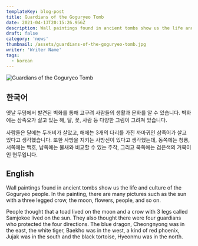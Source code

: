 ```yaml
---
templateKey: blog-post
title: Guardians of the Goguryeo Tomb
date: 2021-04-13T20:15:26.956Z
description: Wall paintings found in ancient tombs show us the life and culture of the Goguryeo people. In the painting, there are many pictures such as the sun with a three legged crow, the moon, flowers, people, and so on.
draft: false
category: 'news'
thumbnail: /assets/guardians-of-the-goguryeo-tomb.jpg
writer: 'Writer Name'
tags:
  - korean
---
```


![Guardians of the Goguryeo Tomb](/assets/guardians-of-the-goguryeo-tomb.jpg 'Guardians of the Goguryeo Tomb')

## 한국어

옛날 무덤에서 발견된 벽화를 통해 고구려 사람들의 생활과 문화를 알 수 있습니다. 벽화에는 삼족오가 살고 있는 해, 달, 꽃, 사람 등 다양한 그림이 그려져 있습니다.

사람들은 달에는 두꺼비가 살았고, 해에는 3개의 다리를 가진 까마귀인 삼족어가 살고 있다고 생각했습니다. 또한 사방을 지키는 사방신이 있다고 생각했는데, 동쪽에는 청룡, 서쪽에는 백호, 남쪽에는 불새와 비교할 수 있는 주작, 그리고 북쪽에는 검은색의 거북이인 현무입니다.

## English

Wall paintings found in ancient tombs show us the life and culture of the Goguryeo people. In the painting, there are many pictures such as the sun with a three legged crow, the moon, flowers, people, and so on.

People thought that a toad lived on the moon and a crow with 3 legs called Samjokoe lived on the sun. They also thought there were four guardians who protected the four directions. The blue dragon, Cheongnyong was in the east, the white tiger, Baekho was in the west, a kind of red phoenix, Jujak was in the south and the black tortoise, Hyeonmu was in the north.
